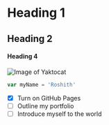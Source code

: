 # Heading 1
## Heading 2
#### Heading 4
![Image of Yaktocat](https://octodex.github.com/images/yaktocat.png)
```Javascript
var myName = 'Roshith'
```
- [x] Turn on GitHub Pages
- [ ] Outline my portfolio
- [ ] Introduce myself to the world
